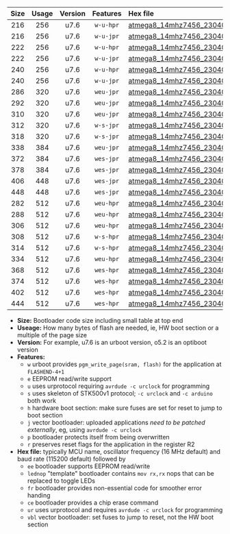 |Size|Usage|Version|Features|Hex file|
|:-:|:-:|:-:|:-:|:--|
|216|256|u7.6|`w-u-hpr`|[atmega8_14mhz7456_230400bps_ur.hex](https://raw.githubusercontent.com/stefanrueger/urboot/main/atmega8_14mhz7456_230400bps_ur.hex)|
|216|256|u7.6|`w-u-jpr`|[atmega8_14mhz7456_230400bps_ur_vbl.hex](https://raw.githubusercontent.com/stefanrueger/urboot/main/atmega8_14mhz7456_230400bps_ur_vbl.hex)|
|222|256|u7.6|`w-u-hpr`|[atmega8_14mhz7456_230400bps_lednop_ur.hex](https://raw.githubusercontent.com/stefanrueger/urboot/main/atmega8_14mhz7456_230400bps_lednop_ur.hex)|
|222|256|u7.6|`w-u-jpr`|[atmega8_14mhz7456_230400bps_lednop_ur_vbl.hex](https://raw.githubusercontent.com/stefanrueger/urboot/main/atmega8_14mhz7456_230400bps_lednop_ur_vbl.hex)|
|240|256|u7.6|`w-u-hpr`|[atmega8_14mhz7456_230400bps_lednop_fr_ur.hex](https://raw.githubusercontent.com/stefanrueger/urboot/main/atmega8_14mhz7456_230400bps_lednop_fr_ur.hex)|
|240|256|u7.6|`w-u-jpr`|[atmega8_14mhz7456_230400bps_lednop_fr_ur_vbl.hex](https://raw.githubusercontent.com/stefanrueger/urboot/main/atmega8_14mhz7456_230400bps_lednop_fr_ur_vbl.hex)|
|286|320|u7.6|`weu-jpr`|[atmega8_14mhz7456_230400bps_ee_ur_vbl.hex](https://raw.githubusercontent.com/stefanrueger/urboot/main/atmega8_14mhz7456_230400bps_ee_ur_vbl.hex)|
|292|320|u7.6|`weu-jpr`|[atmega8_14mhz7456_230400bps_ee_lednop_ur_vbl.hex](https://raw.githubusercontent.com/stefanrueger/urboot/main/atmega8_14mhz7456_230400bps_ee_lednop_ur_vbl.hex)|
|310|320|u7.6|`weu-jpr`|[atmega8_14mhz7456_230400bps_ee_lednop_fr_ur_vbl.hex](https://raw.githubusercontent.com/stefanrueger/urboot/main/atmega8_14mhz7456_230400bps_ee_lednop_fr_ur_vbl.hex)|
|312|320|u7.6|`w-s-jpr`|[atmega8_14mhz7456_230400bps_vbl.hex](https://raw.githubusercontent.com/stefanrueger/urboot/main/atmega8_14mhz7456_230400bps_vbl.hex)|
|318|320|u7.6|`w-s-jpr`|[atmega8_14mhz7456_230400bps_lednop_vbl.hex](https://raw.githubusercontent.com/stefanrueger/urboot/main/atmega8_14mhz7456_230400bps_lednop_vbl.hex)|
|338|384|u7.6|`weu-jpr`|[atmega8_14mhz7456_230400bps_ee_lednop_fr_ce_ur_vbl.hex](https://raw.githubusercontent.com/stefanrueger/urboot/main/atmega8_14mhz7456_230400bps_ee_lednop_fr_ce_ur_vbl.hex)|
|372|384|u7.6|`wes-jpr`|[atmega8_14mhz7456_230400bps_ee_vbl.hex](https://raw.githubusercontent.com/stefanrueger/urboot/main/atmega8_14mhz7456_230400bps_ee_vbl.hex)|
|378|384|u7.6|`wes-jpr`|[atmega8_14mhz7456_230400bps_ee_lednop_vbl.hex](https://raw.githubusercontent.com/stefanrueger/urboot/main/atmega8_14mhz7456_230400bps_ee_lednop_vbl.hex)|
|406|448|u7.6|`wes-jpr`|[atmega8_14mhz7456_230400bps_ee_lednop_fr_vbl.hex](https://raw.githubusercontent.com/stefanrueger/urboot/main/atmega8_14mhz7456_230400bps_ee_lednop_fr_vbl.hex)|
|448|448|u7.6|`wes-jpr`|[atmega8_14mhz7456_230400bps_ee_lednop_fr_ce_vbl.hex](https://raw.githubusercontent.com/stefanrueger/urboot/main/atmega8_14mhz7456_230400bps_ee_lednop_fr_ce_vbl.hex)|
|282|512|u7.6|`weu-hpr`|[atmega8_14mhz7456_230400bps_ee_ur.hex](https://raw.githubusercontent.com/stefanrueger/urboot/main/atmega8_14mhz7456_230400bps_ee_ur.hex)|
|288|512|u7.6|`weu-hpr`|[atmega8_14mhz7456_230400bps_ee_lednop_ur.hex](https://raw.githubusercontent.com/stefanrueger/urboot/main/atmega8_14mhz7456_230400bps_ee_lednop_ur.hex)|
|306|512|u7.6|`weu-hpr`|[atmega8_14mhz7456_230400bps_ee_lednop_fr_ur.hex](https://raw.githubusercontent.com/stefanrueger/urboot/main/atmega8_14mhz7456_230400bps_ee_lednop_fr_ur.hex)|
|308|512|u7.6|`w-s-hpr`|[atmega8_14mhz7456_230400bps.hex](https://raw.githubusercontent.com/stefanrueger/urboot/main/atmega8_14mhz7456_230400bps.hex)|
|314|512|u7.6|`w-s-hpr`|[atmega8_14mhz7456_230400bps_lednop.hex](https://raw.githubusercontent.com/stefanrueger/urboot/main/atmega8_14mhz7456_230400bps_lednop.hex)|
|334|512|u7.6|`weu-hpr`|[atmega8_14mhz7456_230400bps_ee_lednop_fr_ce_ur.hex](https://raw.githubusercontent.com/stefanrueger/urboot/main/atmega8_14mhz7456_230400bps_ee_lednop_fr_ce_ur.hex)|
|368|512|u7.6|`wes-hpr`|[atmega8_14mhz7456_230400bps_ee.hex](https://raw.githubusercontent.com/stefanrueger/urboot/main/atmega8_14mhz7456_230400bps_ee.hex)|
|374|512|u7.6|`wes-hpr`|[atmega8_14mhz7456_230400bps_ee_lednop.hex](https://raw.githubusercontent.com/stefanrueger/urboot/main/atmega8_14mhz7456_230400bps_ee_lednop.hex)|
|402|512|u7.6|`wes-hpr`|[atmega8_14mhz7456_230400bps_ee_lednop_fr.hex](https://raw.githubusercontent.com/stefanrueger/urboot/main/atmega8_14mhz7456_230400bps_ee_lednop_fr.hex)|
|444|512|u7.6|`wes-hpr`|[atmega8_14mhz7456_230400bps_ee_lednop_fr_ce.hex](https://raw.githubusercontent.com/stefanrueger/urboot/main/atmega8_14mhz7456_230400bps_ee_lednop_fr_ce.hex)|

- **Size:** Bootloader code size including small table at top end
- **Useage:** How many bytes of flash are needed, ie, HW boot section or a multiple of the page size
- **Version:** For example, u7.6 is an urboot version, o5.2 is an optiboot version
- **Features:**
  + `w` urboot provides `pgm_write_page(sram, flash)` for the application at `FLASHEND-4+1`
  + `e` EEPROM read/write support
  + `u` uses urprotocol requiring `avrdude -c urclock` for programming
  + `s` uses skeleton of STK500v1 protocol; `-c urclock` and `-c arduino` both work
  + `h` hardware boot section: make sure fuses are set for reset to jump to boot section
  + `j` vector bootloader: uploaded applications *need to be patched externally*, eg, using `avrdude -c urclock`
  + `p` bootloader protects itself from being overwritten
  + `r` preserves reset flags for the application in the register R2
- **Hex file:** typically MCU name, oscillator frequency (16 MHz default) and baud rate (115200 default) followed by
  + `ee` bootloader supports EEPROM read/write
  + `lednop` "template" bootloader contains `mov rx,rx` nops that can be replaced to toggle LEDs
  + `fr` bootloader provides non-essential code for smoother error handing
  + `ce` bootloader provides a chip erase command
  + `ur` uses urprotocol and requires `avrdude -c urclock` for programming
  + `vbl` vector bootloader: set fuses to jump to reset, not the HW boot section
